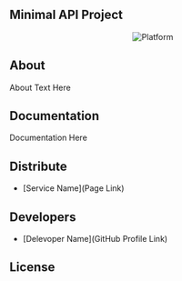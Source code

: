 ## Minimal API Project

<p align="center">
   <img src="https://img.shields.io/badge/platform-.NET%207-blueviolet" alt="Platform">
</p>

## About

About Text Here

## Documentation

Documentation Here

## Distribute

- [Service Name](Page Link)


## Developers

- [Delevoper Name](GitHub Profile Link)

## License
